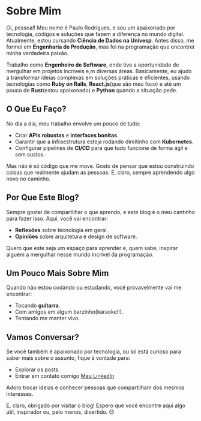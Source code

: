 # Sobre Mim

Oi, pessoal! Meu nome é Paulo Rodrigues, e sou um apaixonado por tecnologia, códigos e soluções que fazem a diferença no mundo digital. Atualmente, estou cursando **Ciência de Dados na Univesp**. Antes disso, me formei em **Engenharia de Produção**, mas foi na programação que encontrei minha verdadeira paixão.

Trabalho como **Engenheiro de Software**, onde tive a oportunidade de mergulhar em projetos incríveis e,m diversas áreas. Basicamente, eu ajudo a transformar ideias complexas em soluções práticas e eficientes, usando tecnologias como **Ruby on Rails**, **React.js**(que são meu foco) e até um pouco de **Rust**(estou apaixonado) e **Python** quando a situação pede.

## O Que Eu Faço?

No dia a dia, meu trabalho envolve um pouco de tudo:
- Criar **APIs robustas** e **interfaces bonitas**.
- Garantir que a infraestrutura esteja rodando direitinho com **Kubernetes**.
- Configurar pipelines de **CI/CD** para que tudo funcione de forma ágil e sem sustos.

Mas não é só código que me move. Gosto de pensar que estou construindo coisas que realmente ajudam as pessoas. E, claro, sempre aprendendo algo novo no caminho.

## Por Que Este Blog?

Sempre gostei de compartilhar o que aprendo, e este blog é o meu cantinho para fazer isso. Aqui, você vai encontrar:
- **Reflexões** sobre técnologia em geral.
- **Opiniões** sobre arquitetura e design de software.

Quero que este seja um espaço para aprender e, quem sabe, inspirar alguém a mergulhar nesse mundo incrível da programação.

## Um Pouco Mais Sobre Mim

Quando não estou codando ou estudando, você provavelmente vai me encontrar:
- Tocando **guitarra**.
- Com amigos em algum barzinho(karaoke!!).
- Tentando me manter vivo.

## Vamos Conversar?

Se você também é apaixonado por tecnologia, ou só está curioso para saber mais sobre o assunto, fique à vontade para:
- Explorar os posts.
- Entrar em contato comigo [Meu LinkedIn](https://www.linkedin.com/in/paulor2222/)

Adoro trocar ideias e conhecer pessoas que compartilham dos mesmos interesses.

E, claro, obrigado por visitar o blog! Espero que você encontre aqui algo útil, inspirador ou, pelo menos, divertido. 😊
